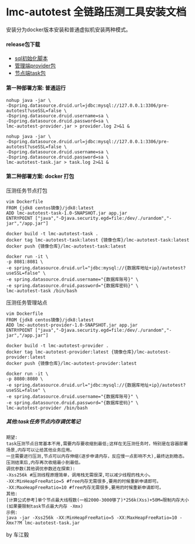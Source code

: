 # lmc-autotest 全链路压测工具安装文档
 安装分为docker版本安装和普通虚拟机安装两种模式。

#### release包下载
* [sql初始化脚本](/doc/install.sql )
* [管理端provider包](https://gitee.com/chejiangyi/lmc-autotest/releases/ )
* [节点端task包](https://gitee.com/chejiangyi/lmc-autotest/releases/ )


#### 第一种部署方案: 普通运行
```
nohup java -jar \
-Dspring.datasource.druid.url=jdbc:mysql://127.0.0.1:3306/pre-autotest?useSSL=false \
-Dspring.datasource.druid.username=sa \
-Dspring.datasource.druid.password=sa \
lmc-autotest-provider.jar > provider.log 2>&1 &

nohup java -jar \
-Dspring.datasource.druid.url=jdbc:mysql://127.0.0.1:3306/pre-autotest?useSSL=false \
-Dspring.datasource.druid.username=sa \
-Dspring.datasource.druid.password=sa \
lmc-autotest-task.jar > task.log 2>&1 &
```

#### 第二种部署方案: docker 打包
压测任务节点打包
```
vim Dockerfile
FROM {jdk8 centos镜像}/jdk8:latest
ADD lmc-autotest-task-1.0-SNAPSHOT.jar app.jar
ENTRYPOINT ["java","-Djava.security.egd=file:/dev/./urandom","-jar","/app.jar"]

docker build -t lmc-autotest-task .
docker tag lmc-autotest-task:latest {镜像仓库}/lmc-autotest-task:latest
docker push {镜像仓库}/lmc-autotest-task:latest

docker run -it \
-p 8081:8081 \
-e spring.datasource.druid.url="jdbc:mysql://{数据库地址+ip}/autotest?useSSL=false" \
-e spring.datasource.druid.username="{数据库账号}" \
-e spring.datasource.druid.password="{数据库密码}" \
lmc-autotest-task /bin/bash
```
压测任务管理站点
```
vim Dockerfile
FROM {jdk8 centos镜像}/jdk8:latest
ADD lmc-autotest-provider-1.0-SNAPSHOT.jar app.jar
ENTRYPOINT ["java","-Djava.security.egd=file:/dev/./urandom","-jar","/app.jar"]

docker build -t lmc-autotest-provider .
docker tag lmc-autotest-provider:latest {镜像仓库}/lmc-autotest-provider:latest
docker push {镜像仓库}/lmc-autotest-provider:latest

docker run -it \
-p 8080:8080 \
-e spring.datasource.druid.url="jdbc:mysql://{数据库地址+ip}/autotest?useSSL=false" \
-e spring.datasource.druid.username="{数据库账号}" \
-e spring.datasource.druid.password="{数据库密码}" \
lmc-autotest-provider /bin/bash
```

##### 其他:task任务节点内存调优笔记
```
期望:
task压测节点日常基本不用,需要内存要收缩到最低;这样在无压测任务时，特别是在容器部署场景,内存可以让给其他业务应用。
一旦需要进行压测,节点可以内存伸缩(逐步申请内存，反应慢一点影响不大),最终达到稳态。压测结束后,内存再次收缩最小到最低。
调优参数(其他调优参数还在探索):
-Xss256k #压测线程原理简单，调用栈无需很深,可以减少线程的栈大小。
-XX:MinHeapFreeRatio=5 #free内存无需很多,要用的时候重新申请即可。
-XX:MaxHeapFreeRatio=10 #free内存无需很多,要用的时候重新申请即可。
其他:
[计算公式参考]单个节点最大线程数(一般2000-3000够了)*256k(Xss)+50M=限制内存大小(如果要限制task节点最大内存 -Xmx)
示例:
java -jar -Xss256k -XX:MinHeapFreeRatio=5 -XX:MaxHeapFreeRatio=10 -Xmx??M lmc-autotest-task.jar
```
by 车江毅